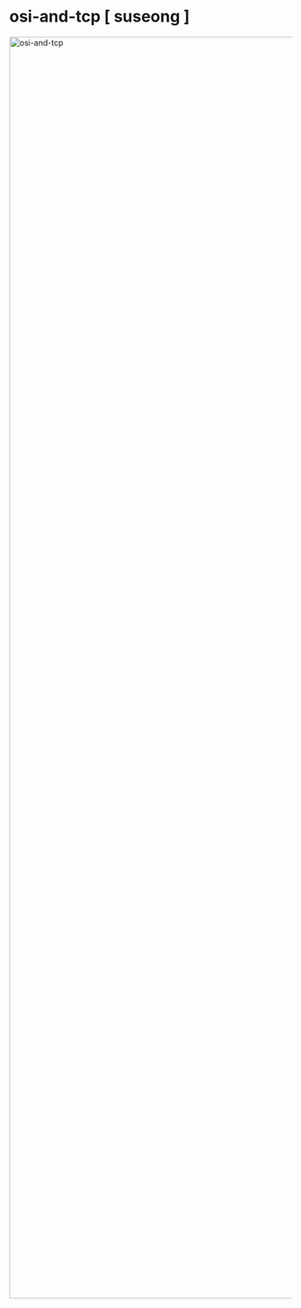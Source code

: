 # osi-and-tcp [ suseong ]
<img width="3808" height="2241" alt="osi-and-tcp" src="https://github.com/user-attachments/assets/ce4b8d82-8dee-4535-8b96-c1449b0b7103" />
